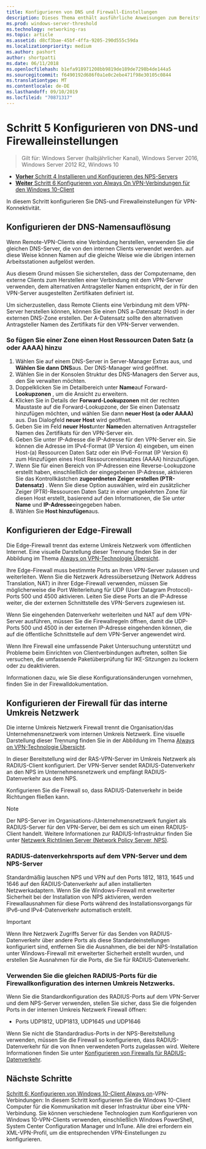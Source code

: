 ```yaml
---
title: Konfigurieren von DNS und Firewall-Einstellungen
description: Dieses Thema enthält ausführliche Anweisungen zum Bereitstellen von Always on-VPN in Windows Server 2016.
ms.prod: windows-server-threshold
ms.technology: networking-ras
ms.topic: article
ms.assetid: d8cf3bae-45bf-4ffa-9205-290d555c59da
ms.localizationpriority: medium
ms.author: pashort
author: shortpatti
ms.date: 06/11/2018
ms.openlocfilehash: b1efa918971208bb9819de189de7298b4de144a5
ms.sourcegitcommit: f6490192d686f0a1e0c2ebe471f98e30105c0844
ms.translationtype: MT
ms.contentlocale: de-DE
ms.lasthandoff: 09/10/2019
ms.locfileid: "70871317"
---
```

# <a name="step-5-configure-dns-and-firewall-settings"></a>Schritt 5 Konfigurieren von DNS-und Firewalleinstellungen

>Gilt für: Windows Server (halbjährlicher Kanal), Windows Server 2016, Windows Server 2012 R2, Windows 10

- [**Vorher** Schritt 4 Installieren und Konfigurieren des NPS-Servers](vpn-deploy-nps.md)
- [**Weiter** Schritt 6 Konfigurieren von Always On VPN-Verbindungen für den Windows 10-Client](vpn-deploy-client-vpn-connections.md)

In diesem Schritt konfigurieren Sie DNS-und Firewalleinstellungen für VPN-Konnektivität.

## <a name="configure-dns-name-resolution"></a>Konfigurieren der DNS-Namensauflösung

Wenn Remote-VPN-Clients eine Verbindung herstellen, verwenden Sie die gleichen DNS-Server, die von den internen Clients verwendet werden. auf diese Weise können Namen auf die gleiche Weise wie die übrigen internen Arbeitsstationen aufgelöst werden.

Aus diesem Grund müssen Sie sicherstellen, dass der Computername, den externe Clients zum Herstellen einer Verbindung mit dem VPN-Server verwenden, dem alternativen Antragsteller Namen entspricht, der in für den VPN-Server ausgestellten Zertifikaten definiert ist.

Um sicherzustellen, dass Remote Clients eine Verbindung mit dem VPN-Server herstellen können, können Sie einen DNS a-Datensatz (Host) in der externen DNS-Zone erstellen. Der A-Datensatz sollte den alternativen Antragsteller Namen des Zertifikats für den VPN-Server verwenden.

### <a name="to-add-a-host-a-or-aaaa-resource-record-to-a-zone"></a>So fügen Sie einer Zone einen Host Ressourcen Daten Satz (a oder AAAA) hinzu

1. Wählen Sie auf einem DNS-Server in Server-Manager Extras aus, und **Wählen Sie dann** **DNS**aus. Der DNS-Manager wird geöffnet.
2. Wählen Sie in der Konsolen Struktur des DNS-Managers den Server aus, den Sie verwalten möchten.
3. Doppelklicken Sie im Detailbereich unter **Name**auf Forward- **Lookupzonen** , um die Ansicht zu erweitern.
4. Klicken Sie in Details der **Forward-Lookupzonen** mit der rechten Maustaste auf die Forward-Lookupzone, der Sie einen Datensatz hinzufügen möchten, und wählen Sie dann **neuer Host (a oder AAAA)** aus. Das Dialogfeld **neuer Host** wird geöffnet.
5. Geben Sie im Feld **neuer Host**unter **Name**den alternativen Antragsteller Namen des Zertifikats für den VPN-Server ein.
6. Geben Sie unter IP-Adresse die IP-Adresse für den VPN-Server ein. Sie können die Adresse im IPv4-Format (IP Version 4) eingeben, um einen Host-(a) Ressourcen Daten Satz oder ein IPv6-Format (IP Version 6) zum Hinzufügen eines Host Ressourceneinsatzes (AAAA) hinzuzufügen.
7. Wenn Sie für einen Bereich von IP-Adressen eine Reverse-Lookupzone erstellt haben, einschließlich der eingegebenen IP-Adresse, aktivieren Sie das Kontrollkästchen **zugeordneten Zeiger erstellen (PTR-Datensatz)** .  Wenn Sie diese Option auswählen, wird ein zusätzlicher Zeiger (PTR)-Ressourcen Daten Satz in einer umgekehrten Zone für diesen Host erstellt, basierend auf den Informationen, die Sie unter **Name** und **IP-Adresse**eingegeben haben.
8. Wählen Sie **Host hinzufügen**aus.

## <a name="configure-the-edge-firewall"></a>Konfigurieren der Edge-Firewall

Die Edge-Firewall trennt das externe Umkreis Netzwerk vom öffentlichen Internet. Eine visuelle Darstellung dieser Trennung finden Sie in der Abbildung im Thema [Always on VPN-Technologie Übersicht](../always-on-vpn-technology-overview.md).

Ihre Edge-Firewall muss bestimmte Ports an Ihren VPN-Server zulassen und weiterleiten. Wenn Sie die Netzwerk Adressübersetzung (Network Address Translation, NAT) in ihrer Edge-Firewall verwenden, müssen Sie möglicherweise die Port Weiterleitung für UDP (User Datagram Protocol)-Ports 500 und 4500 aktivieren. Leiten Sie diese Ports an die IP-Adresse weiter, die der externen Schnittstelle des VPN-Servers zugewiesen ist.

Wenn Sie eingehenden Datenverkehr weiterleiten und NAT auf dem VPN-Server ausführen, müssen Sie die Firewallregeln öffnen, damit die UDP-Ports 500 und 4500 in der externen IP-Adresse eingehenden können, die auf die öffentliche Schnittstelle auf dem VPN-Server angewendet wird.

Wenn Ihre Firewall eine umfassende Paket Untersuchung unterstützt und Probleme beim Einrichten von Clientverbindungen auftreten, sollten Sie versuchen, die umfassende Paketüberprüfung für IKE-Sitzungen zu lockern oder zu deaktivieren.

Informationen dazu, wie Sie diese Konfigurationsänderungen vornehmen, finden Sie in der Firewalldokumentation.

## <a name="configure-the-internal-perimeter-network-firewall"></a>Konfigurieren der Firewall für das interne Umkreis Netzwerk

Die interne Umkreis Netzwerk Firewall trennt die Organisation/das Unternehmensnetzwerk vom internen Umkreis Netzwerk. Eine visuelle Darstellung dieser Trennung finden Sie in der Abbildung im Thema [Always on VPN-Technologie Übersicht](../always-on-vpn-technology-overview.md).

In dieser Bereitstellung wird der RAS-VPN-Server im Umkreis Netzwerk als RADIUS-Client konfiguriert.  Der VPN-Server sendet RADIUS-Datenverkehr an den NPS im Unternehmensnetzwerk und empfängt RADIUS-Datenverkehr aus dem NPS.

Konfigurieren Sie die Firewall so, dass RADIUS-Datenverkehr in beide Richtungen fließen kann.

>[!NOTE]
>Der NPS-Server im Organisations-/Unternehmensnetzwerk fungiert als RADIUS-Server für den VPN-Server, bei dem es sich um einen RADIUS-Client handelt. Weitere Informationen zur RADIUS-Infrastruktur finden Sie unter [Netzwerk Richtlinien Server (Network Policy Server, NPS)](../../../../../networking/technologies/nps/nps-top.md).

### <a name="radius-traffic-ports-on-the-vpn-server-and-nps-server"></a>RADIUS-datenverkehrsports auf dem VPN-Server und dem NPS-Server

Standardmäßig lauschen NPS und VPN auf den Ports 1812, 1813, 1645 und 1646 auf den RADIUS-Datenverkehr auf allen installierten Netzwerkadaptern. Wenn Sie die Windows-Firewall mit erweiterter Sicherheit bei der Installation von NPS aktivieren, werden Firewallausnahmen für diese Ports während des Installationsvorgangs für IPv6-und IPv4-Datenverkehr automatisch erstellt.

>[!IMPORTANT]
>Wenn Ihre Netzwerk Zugriffs Server für das Senden von RADIUS-Datenverkehr über andere Ports als diese Standardeinstellungen konfiguriert sind, entfernen Sie die Ausnahmen, die bei der NPS-Installation unter Windows-Firewall mit erweiterter Sicherheit erstellt wurden, und erstellen Sie Ausnahmen für die Ports, die Sie für RADIUS-Datenverkehr.

### <a name="use-the-same-radius-ports-for-the-internal-perimeter-network-firewall-configuration"></a>Verwenden Sie die gleichen RADIUS-Ports für die Firewallkonfiguration des internen Umkreis Netzwerks.

Wenn Sie die Standardkonfiguration des RADIUS-Ports auf dem VPN-Server und dem NPS-Server verwenden, stellen Sie sicher, dass Sie die folgenden Ports in der internen Umkreis Netzwerk Firewall öffnen:

- Ports UDP1812, UDP1813, UDP1645 und UDP1646

Wenn Sie nicht die Standardradius-Ports in der NPS-Bereitstellung verwenden, müssen Sie die Firewall so konfigurieren, dass RADIUS-Datenverkehr für die von Ihnen verwendeten Ports zugelassen wird. Weitere Informationen finden Sie unter [Konfigurieren von Firewalls für RADIUS-Datenverkehr](../../../../../networking/technologies/nps/nps-firewalls-configure.md).

## <a name="next-steps"></a>Nächste Schritte

[Schritt 6: Konfigurieren von Windows 10-Client Always on](vpn-deploy-client-vpn-connections.md)-VPN-Verbindungen: In diesem Schritt konfigurieren Sie die Windows 10-Client Computer für die Kommunikation mit dieser Infrastruktur über eine VPN-Verbindung. Sie können verschiedene Technologien zum Konfigurieren von Windows 10-VPN-Clients verwenden, einschließlich Windows PowerShell, System Center Configuration Manager und InTune. Alle drei erfordern ein XML-VPN-Profil, um die entsprechenden VPN-Einstellungen zu konfigurieren.